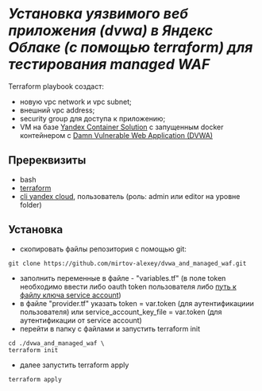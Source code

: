 # _Установка уязвимого веб приложения (dvwa) в Яндекс Облаке (с помощью terraform) для тестирования managed WAF_

Terraform playbook создаст:
- новую vpc network и vpc subnet;
- внешний vpc address;
- security group для доступа к приложению;
- VM на базе [Yandex Container Solution](https://cloud.yandex.ru/docs/cos/) c запущенным docker контейнером с [Damn Vulnerable Web Application (DVWA)](https://dvwa.co.uk/)

## Пререквизиты
- bash
- [terraform](https://www.terraform.io/downloads.html)
- [cli yandex cloud](https://cloud.yandex.ru/docs/cli/operations/install-cli), пользователь (роль: admin или editor на уровне folder)
## Установка
- скопировать файлы репозитория с помощью git:
```
git clone https://github.com/mirtov-alexey/dvwa_and_managed_waf.git 
```
- заполнить переменные в файле - "variables.tf" (в поле token необходимо ввести либо oauth token пользователя либо [путь к файлу ключа service account](https://cloud.yandex.ru/docs/cli/operations/authentication/service-account))
- в файле "provider.tf" указать token = var.token (для аутентификациии пользователя) или service_account_key_file = var.token (для аутентификации от service account)
- перейти в папку с файлами и запустить terraform init 
```
cd ./dvwa_and_managed_waf \
terraform init
```
- далее запустить terraform apply
```
terraform apply
```
